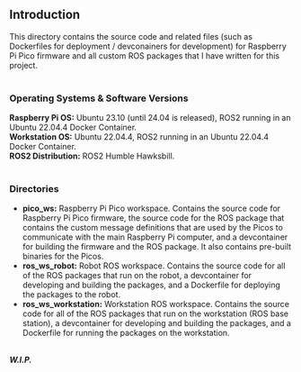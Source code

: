 ## Introduction
This directory contains the source code and related files (such as Dockerfiles for deployment / devconainers for development) for Raspberry Pi Pico firmware and all custom ROS packages that I have written for this project.<br><br>

### Operating Systems & Software Versions
**Raspberry Pi OS:** Ubuntu 23.10 (until 24.04 is released), ROS2 running in an Ubuntu 22.04.4 Docker Container.<br>
**Workstation OS:** Ubuntu 22.04.4, ROS2 running in an Ubuntu 22.04.4 Docker Container.<br>
**ROS2 Distribution:** ROS2 Humble Hawksbill.<br><br>

### Directories
 - **pico_ws:** Raspberry Pi Pico workspace. Contains the source code for Raspberry Pi Pico firmware, the source code for the ROS package that contains the custom message definitions that are used by the Picos to communicate with the main Raspberry Pi computer, and a devcontainer for building the firmware and the ROS package. It also contains pre-built binaries for the Picos.
 - **ros_ws_robot:** Robot ROS workspace. Contains the source code for all of the ROS packages that run on the robot, a devcontainer for developing and building the packages, and a Dockerfile for deploying the packages to the robot.
 - **ros_ws_workstation:** Workstation ROS workspace. Contains the source code for all of the ROS packages that run on the workstation (ROS base station), a devcontainer for developing and building the packages, and a Dockerfile for running the packages on the workstation.<br><br>

***W.I.P.***
